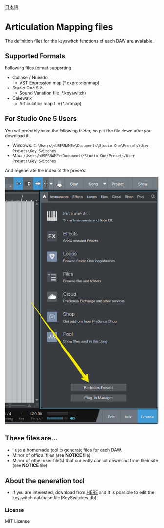[日本語](README.ja.md)

# Articulation Mapping files

The definition files for the keyswitch functions of each DAW are available.

## Supported Formats

Following files format supporting.

- Cubase / Nuendo
    - VST Expression map (*.expressionmap)
- Studio One 5.2~
    - Sound Variation file (*.keyswitch)
- Cakewalk
    - Articulation map file (*.artmap)


## For Studio One 5 Users

You will probably have the following folder, so put the file down after you download it.

- Windows: `C:\Users\<USERNAME>\Documents\Studio One\Presets\User Presets\Key Switches`
- Mac: `/Users/<USERNAME>/Documents/Studio One/Presets/User Presets\Key Switches`

And regenerate the index of the presets.

![](README.Resources/s1_reload_en.png)

## These files are...

- I use a homemade tool to generate files for each DAW.
- Mirror of official files (see **NOTICE** file)
- Mirror of other user file(s) that currently cannot download from their site (see **NOTICE** file)

## About the generation tool

- If you are interested, download from [HERE](https://github.com/r-koubou/KeySwitchManager) and It is possible to edit the keyswitch database file (KeySwitches.db).

### License

MIT License
